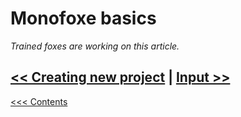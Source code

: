 # Monofoxe basics



*Trained foxes are working on this article.*



## [<< Creating new project](CreatingNewProject.md) | [Input >>](Input.md)

[<<< Contents](Contents.md)

